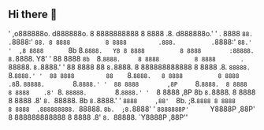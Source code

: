 ## Hi there 👋

'      ,o888888o.        d888888o.   8 8888888888    8 8888          .8.             d888888o.'
'   . 8888     `88.    .`8888:' `88. 8 8888          8 8888         .888.          .`8888:' `88.'
'  ,8 8888       `8b   8.`8888.   Y8 8 8888          8 8888        :88888.         8.`8888.   Y8'
'  88 8888        `8b  `8.`8888.     8 8888          8 8888       . `88888.        `8.`8888.'
'  88 8888         88   `8.`8888.    8 888888888888  8 8888      .8. `88888.        `8.`8888.'
'  88 8888         88    `8.`8888.   8 8888          8 8888     .8`8. `88888.        `8.`8888.'
'  88 8888        ,8P     `8.`8888.  8 8888          8 8888    .8' `8. `88888.        `8.`8888.'
'  `8 8888       ,8P  8b   `8.`8888. 8 8888          8 8888   .8'   `8. `88888.   8b   `8.`8888.'
'   ` 8888     ,88'   `8b.  ;8.`8888 8 8888          8 8888  .888888888. `88888.  `8b.  ;8.`8888'
'      `8888888P'      `Y8888P ,88P' 8 888888888888  8 8888 .8'       `8. `88888.  `Y8888P ,88P''
